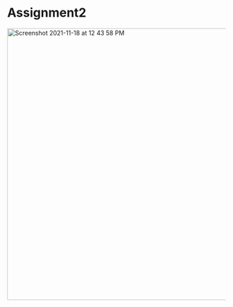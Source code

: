 # Assignment2



<img width="626" alt="Screenshot 2021-11-18 at 12 43 58 PM" src="https://user-images.githubusercontent.com/93998725/142395414-85e3cfd7-8d28-4a56-9435-87b5a731d395.png">
